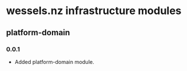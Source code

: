 # wessels.nz infrastructure modules

## platform-domain

### 0.0.1

- Added platform-domain module.
